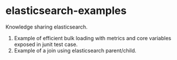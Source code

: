 elasticsearch-examples
======================

Knowledge sharing elasticsearch.

1. Example of efficient bulk loading with metrics and core variables exposed in junit test case.
2. Example of a join using elasticsearch parent/child.
